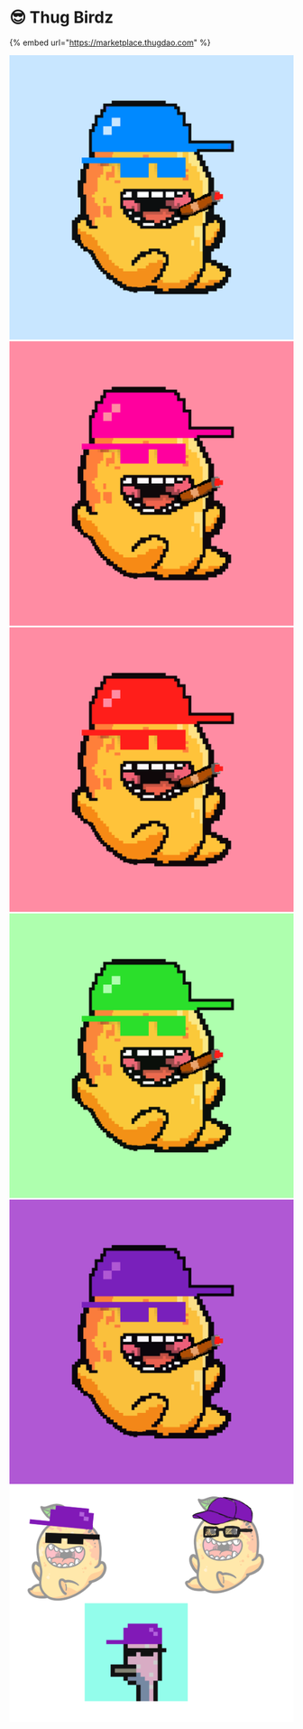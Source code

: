 # 😎 Thug Birdz

{% embed url="https://marketplace.thugdao.com" %}

![](<../../.gitbook/assets/image (6) (1) (1).png>)![](<../../.gitbook/assets/image (10) (1).png>)![](<../../.gitbook/assets/image (8) (1) (1).png>)![](<../../.gitbook/assets/image (7) (1) (1).png>)![](<../../.gitbook/assets/image (1).png>)![](<../../.gitbook/assets/image (5) (1).png>)

